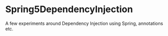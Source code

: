# Spring5DependencyInjection
A few experiments around Dependency Injection using Spring, annotations etc.
